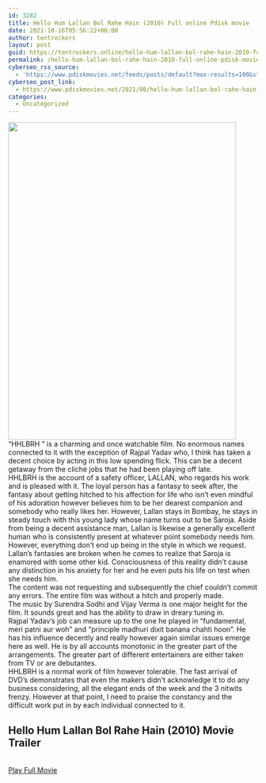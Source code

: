 ```yaml
---
id: 3282
title: Hello Hum Lallan Bol Rahe Hain (2010) Full online Pdisk movie
date: 2021-10-16T05:56:22+00:00
author: tentrockers
layout: post
guid: https://tentrockers.online/hello-hum-lallan-bol-rahe-hain-2010-full-online-pdisk-movie/
permalink: /hello-hum-lallan-bol-rahe-hain-2010-full-online-pdisk-movie/
cyberseo_rss_source:
  - 'https://www.pdiskmovies.net/feeds/posts/default?max-results=100&start-index=1101'
cyberseo_post_link:
  - https://www.pdiskmovies.net/2021/08/hello-hum-lallan-bol-rahe-hain-2010.html
categories:
  - Uncategorized
---
```

<div class="separator">
  <a href="https://1.bp.blogspot.com/-okxZtbktucA/YRLJ3Zo_snI/AAAAAAAAAFc/8rGJitT_TDkYffnpPf3A8maN5tWWyrB_ACLcBGAsYHQ/s372/Hello%2BHum%2BLallann%2BBol%2BRahe%2BHain%25282010%2529%2BFull%2Bonline%2BPdisk%2Bmovie.jpg" imageanchor="1"><img loading="lazy" border="0" data-original-height="372" data-original-width="267" height="640" src="https://1.bp.blogspot.com/-okxZtbktucA/YRLJ3Zo_snI/AAAAAAAAAFc/8rGJitT_TDkYffnpPf3A8maN5tWWyrB_ACLcBGAsYHQ/w460-h640/Hello%2BHum%2BLallann%2BBol%2BRahe%2BHain%25282010%2529%2BFull%2Bonline%2BPdisk%2Bmovie.jpg" width="460" /></a>
</div>



<div>
  <div>
    <span>&#8220;HHLBRH &#8221; is a charming and once watchable film. No enormous names connected to it with the exception of Rajpal Yadav who, I think has taken a decent choice by acting in this low spending flick. This can be a decent getaway from the cliché jobs that he had been playing off late.&nbsp;</span>
  </div>
  
  <div>
    <span>HHLBRH is the account of a safety officer, LALLAN, who regards his work and is pleased with it. The loyal person has a fantasy to seek after, the fantasy about getting hitched to his affection for life who isn&#8217;t even mindful of his adoration however believes him to be her dearest companion and somebody who really likes her. However, Lallan stays in Bombay, he stays in steady touch with this young lady whose name turns out to be Saroja. Aside from being a decent assistance man, Lallan is likewise a generally excellent human who is consistently present at whatever point somebody needs him. However, everything don&#8217;t end up being in the style in which we request. Lallan&#8217;s fantasies are broken when he comes to realize that Saroja is enamored with some other kid. Consciousness of this reality didn&#8217;t cause any distinction in his anxiety for her and he even puts his life on test when she needs him.&nbsp;</span>
  </div>
  
  <div>
    <span>The content was not requesting and subsequently the chief couldn&#8217;t commit any errors. The entire film was without a hitch and properly made.&nbsp;</span>
  </div>
  
  <div>
    <span>The music by Surendra Sodhi and Vijay Verma is one major height for the film. It sounds great and has the ability to draw in dreary tuning in.&nbsp;</span>
  </div>
  
  <div>
    <span>Rajpal Yadav&#8217;s job can measure up to the one he played in &#8220;fundamental, meri patni aur woh&#8221; and &#8220;principle madhuri dixit banana chahti hoon&#8221;. He has his influence decently and really however again similar issues emerge here as well. He is by all accounts monotonic in the greater part of the arrangements. The greater part of different entertainers are either taken from TV or are debutantes.&nbsp;</span>
  </div>
  
  <div>
    <span>HHLBRH is a normal work of film however tolerable. The fast arrival of DVD&#8217;s demonstrates that even the makers didn&#8217;t acknowledge it to do any business considering, all the elegant ends of the week and the 3 nitwits frenzy. However at that point, I need to praise the constancy and the difficult work put in by each individual connected to it.</span>
  </div>
</div>

<div>
  <h2>
    <span>Hello Hum Lallan Bol Rahe Hain (2010) Movie Trailer</span>
  </h2>
</div>

  
<a href="https://kofilink.com/1/bnYyaWNwMDAwbDd6?dn=1" onclick="window.open('https://kofilink.com/1/bnYyaWNwMDAwbDd6?dn=1','popup','width=600,height=600'); return false;" target="popup" rel="noopener"><br /> Play Full Movie<br /> </a>